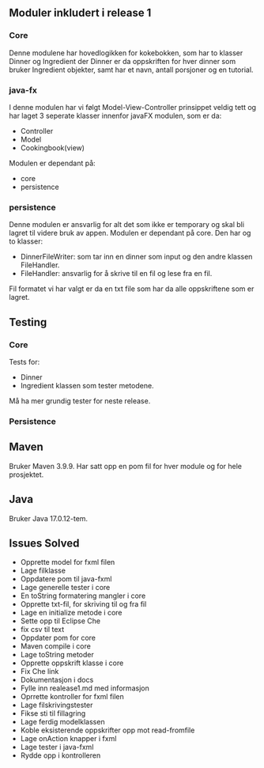 
## Moduler inkludert i release 1

### Core

Denne modulene har hovedlogikken for kokebokken, som har to klasser Dinner og Ingredient der Dinner er da oppskriften for hver dinner som bruker Ingredient objekter, samt har et navn, antall porsjoner og en tutorial.

### java-fx

I denne modulen har vi følgt Model-View-Controller prinsippet veldig tett og har laget 3 seperate klasser innenfor javaFX modulen, som er da:
- Controller
- Model 
- Cookingbook(view)
  
Modulen er dependant på:
- core
- persistence

### persistence

Denne modulen er ansvarlig for alt det som ikke er temporary og skal bli lagret til videre bruk av appen. Modulen er dependant på core. Den har og to klasser:
- DinnerFileWriter: som tar inn en dinner som input og den andre klassen FileHandler. 
- FileHandler: ansvarlig for å skrive til en fil og lese fra en fil. 

Fil formatet vi har valgt er da en txt file som har da alle oppskriftene som er lagret.

## Testing

### Core

Tests for:
- Dinner
- Ingredient klassen som tester metodene. 
  
Må ha mer grundig tester for neste release.

### Persistence

## Maven

Bruker Maven 3.9.9.
Har satt opp en pom fil for hver module og for hele prosjektet.

## Java

Bruker Java 17.0.12-tem.


## Issues Solved
- Opprette model for fxml filen
- Lage filklasse
- Oppdatere pom til java-fxml
- Lage generelle tester i core
- En toString formatering mangler i core
- Opprette txt-fil, for skriving til og fra fil
- Lage en initialize metode i core
- Sette opp til Eclipse Che
- fix csv til text
- Oppdater pom for core
- Maven compile i core
- Lage toString metoder
- Opprette oppskrift klasse i core
- Fix Che link
- Dokumentasjon i docs
- Fylle inn realease1.md med informasjon
- Oprrette kontroller for fxml filen
- Lage filskrivingstester
- Fikse sti til fillagring
- Lage ferdig modelklassen
- Koble eksisterende oppskrifter opp mot read-fromfile
- Lage onAction knapper i fxml
- Lage tester i java-fxml
- Rydde opp i kontrolleren
